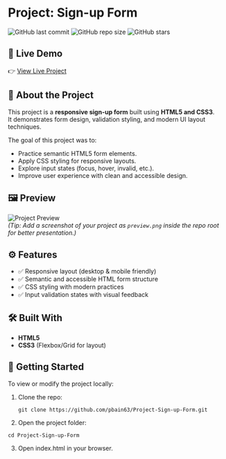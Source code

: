 # Project: Sign-up Form

![GitHub last commit](https://img.shields.io/github/last-commit/pbain63/Project-Sign-up-Form)
![GitHub repo size](https://img.shields.io/github/repo-size/pbain63/Project-Sign-up-Form)
![GitHub stars](https://img.shields.io/github/stars/pbain63/Project-Sign-up-Form?style=social)

## 🔗 Live Demo

👉 [View Live Project](https://pbain63.github.io/Project-Sign-up-Form/)

## 📌 About the Project

This project is a **responsive sign-up form** built using **HTML5 and CSS3**.  
It demonstrates form design, validation styling, and modern UI layout techniques.

The goal of this project was to:

- Practice semantic HTML5 form elements.
- Apply CSS styling for responsive layouts.
- Explore input states (focus, hover, invalid, etc.).
- Improve user experience with clean and accessible design.

## 🖼️ Preview

![Project Preview](./preview.png)  
_(Tip: Add a screenshot of your project as `preview.png` inside the repo root for better presentation.)_

## ⚙️ Features

- ✅ Responsive layout (desktop & mobile friendly)
- ✅ Semantic and accessible HTML form structure
- ✅ CSS styling with modern practices
- ✅ Input validation states with visual feedback

## 🛠️ Built With

- **HTML5**
- **CSS3** (Flexbox/Grid for layout)

## 🚀 Getting Started

To view or modify the project locally:

1. Clone the repo:

   ```
   git clone https://github.com/pbain63/Project-Sign-up-Form.git
   ```

2. Open the project folder:

```
cd Project-Sign-up-Form
```

3. Open index.html in your browser.
